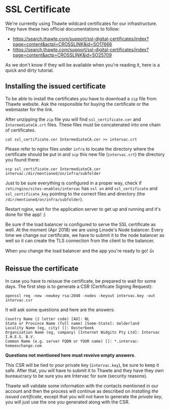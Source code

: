 SSL Certificate
===============

We're currently using Thawte wildcard certificates for our
infrastructure. They have these two official documentations to follow:

* https://search.thawte.com/support/ssl-digital-certificates/index?page=content&actpl=CROSSLINK&id=SO17666
* https://search.thawte.com/support/ssl-digital-certificates/index?page=content&actp=CROSSLINK&id=SO25709

As we don't know if they will be available when you're reading it,
here is a quick and dirty tutorial.

## Installing the issued certificate

To be able to install the certificates you have to download a `zip`
file from Thawte website. Ask the responsible for buying the
certificate or the webmaster for the link.

After unzipping the `zip` file you will find `ssl_certificate.cer` and
`IntermediateCA.crt` files. These files must be concatenated into one
chain of certificates.

    cat ssl_certificate.cer IntermediateCA.cer >> intervac.crt

Please refer to nginx files under `infra` to locate the directory
where the certificate should be put in and `scp` this new file
(`intervac.crt`) the directory you found there:

    scp ssl_certificate.cer IntermediateCA.cer intervac:/dir/mentioned/on/infra/subfolder

Just to be sure everything is configured in a proper way, check if
`/etc/nginx/sites-enables/intervac` has `ssl on` and `ssl_certificate` and
`ssl_certificate_key` pointing to the correct files and directory (the
`/dir/mentioned/on/infra/subfolder`).

Restart nginx, wait for the application server to get up and running and it's
done for the app! :)

Be sure if the load balancer is configured to serve the SSL
certificate as well. At the moment (Apr 2018) we are using Linode's
Node balancer. Every time we change our certificate, we have to submit
it to the node balancer as well so it can create the TLS connection
from the client to the balancer.

When you change the load balancer and the app you're ready to go! 👍


## Reissue the certificate

In case you have to reissue the certificate, be prepared to wait for some days.
The first step is to generate a CSR (Certificate Signing Request):

    openssl req -new -newkey rsa:2048 -nodes -keyout intervac.key -out intervac.csr

It will ask some questions and here are the answers:

    Country Name (2 letter code) [AU]: NL
    State or Province Name (full name) [Some-State]: Gelderland
    Locality Name (eg, city) []: Oosterbeek
    Organization Name (eg, company) [Internet Widgits Pty Ltd]: Intervac I.H.E.S. B.V.
    Common Name (e.g. server FQDN or YOUR name) []: *.intervac-homeexchange.com

**Questions not mentioned here must reveive empty answers**.

This CSR will be tied to your private key (`intervac.key`), be sure to keep it
safe. After that, you will have to submit it to Thawte and they have they own
bureaucracy to be sure you are Intervac for sure (security reasons).

Thawte will validate some information with the contacts mentioned in our account
and then the process will continue as described on *Installing the issued
certificate*, except that you will not have to generate the *private key*, you
will just use the one you generated along with the CSR.
